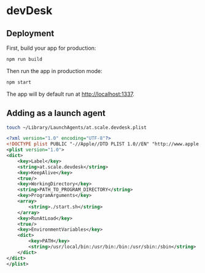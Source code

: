 # devDesk

## Deployment

First, build your app for production:

```sh
npm run build
```

Then run the app in production mode:

```sh
npm start
```

The app will by default run at [http://localhost:1337](http://localhost:1337).

## Adding as a launch agent

```sh
touch ~/Library/LaunchAgents/at.scale.devdesk.plist
```

```xml
<?xml version="1.0" encoding="UTF-8"?>
<!DOCTYPE plist PUBLIC "-//Apple//DTD PLIST 1.0//EN" "http://www.apple.com/DTDs/PropertyList-1.0.dtd">
<plist version="1.0">
<dict>
	<key>Label</key>
	<string>at.scale.devdesk</string>
	<key>KeepAlive</key>
	<true/>
	<key>WorkingDirectory</key>
    <string>PATH_TO_PROGRAM_DIRECTORY</string>
	<key>ProgramArguments</key>
	<array>
		<string>./start.sh</string>
	</array>
	<key>RunAtLoad</key>
	<true/>
	<key>EnvironmentVariables</key>
	<dict>
		<key>PATH</key>
		<string>/usr/local/bin:/usr/bin:/bin:/usr/sbin:/sbin</string>
	</dict>
</dict>
</plist>
```